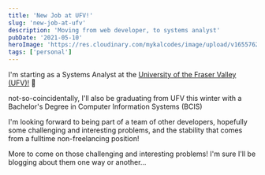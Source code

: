 ```yaml
---
title: 'New Job at UFV!'
slug: 'new-job-at-ufv'
description: 'Moving from web developer, to systems analyst'
pubDate: '2021-05-10'
heroImage: 'https://res.cloudinary.com/mykalcodes/image/upload/v1655762856/Mykal%20Codes/new-job-at-ufv.jpg'
tags: ['personal']
---
```


I'm starting as a Systems Analyst at the [University of the Fraser Valley (UFV)!](https://ufv.ca) 🎉

not-so-coincidentally, I'll also be graduating from UFV this winter with a Bachelor's Degree in Computer Information Systems (BCIS)

I'm looking forward to being part of a team of other developers, hopefully some challenging and interesting problems, and the stability that comes from
a fulltime non-freelancing position!

More to come on those challenging and interesting problems!
I'm sure I'll be blogging about them one way or another...
